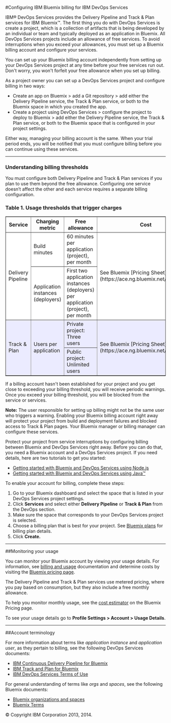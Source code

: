 #Configuring IBM Bluemix billing for IBM DevOps Services


IBM&reg; DevOps Services provides the Delivery Pipeline and Track & Plan services for IBM Bluemix&trade;. The first thing you do with DevOps Services is create a project, which is a collection of artifacts that is being developed by an individual or team and typically deployed as an application in Bluemix.
All DevOps Services projects include an allowance of free services. To avoid interruptions when you exceed your allowances, you must set up a Bluemix billing account and configure your services. 

You can set up your Bluemix billing account independently from setting up your DevOps Services project at any time before your free services run out. Don't worry, you won't forfeit your free allowance when you set up billing. 

As a project owner you can set up a DevOps Services project and configure billing in two ways:
* Create an app on Bluemix > add a Git repository > add either the Delivery Pipeline service, the Track & Plan service, or both to the Bluemix space in which you created the app.
* Create a project using DevOps Services > configure the project to deploy to Bluemix > add either the Delivery Pipeline service, the Track & Plan service, or both to the Bluemix space that is configured in your project settings. 

Either way, managing your billing account is the same. When your trial period ends, you will be notified that you must configure billing before you can continue using these services.

---

### Understanding billing thresholds

You must configure both Delivery Pipeline and Track & Plan services if you plan to use them beyond the free allowance. Configuring one service doesn’t affect the other and each service requires a separate billing configuration.  

### Table 1. Usage thresholds that trigger charges
<table border="1" summary="" width="100%">
	<tbody>
		<tr>
			<th>Service</th>
			<th>Charging metric</th>
			<th>Free allowance</th>
			<th>Cost</th>
		</tr>
		<tr style="background-color: #FFFFFF">
			<td rowspan="2">Delivery Pipeline</td>
			<td>Build minutes</td>
			<td>60 minutes per application (project), per month</td>
			<td rowspan="2">See Bluemix [Pricing Sheet](https://ace.ng.bluemix.net/#/pricing/)</td>
		</tr>
		<tr style="background-color: #FFFFFF">
			<td>Application instances (deployers)</td>
			<td>First two application instances (deployers) per application (project), per month</td>
		</tr>
		<tr style="background-color: #EBEBFF">
			<td rowspan="2">Track &amp; Plan</td>
			<td rowspan="2">Users per application</td>
			<td>Private project: Three users</td>
			<td rowspan="2">See Bluemix [Pricing Sheet](https://ace.ng.bluemix.net/#/pricing/)</td>
		</tr>
		<tr style="background-color: #EBEBFF">
			<td>Public project: Unlimited users</td>
		</tr>
	</tbody>
</table> 

If a billing account hasn't been established for your project and you get close to exceeding your billing threshold, you will receive periodic warnings. Once you exceed your billing threshold, you will be blocked from the service or services.  

**Note:** The user responsible for setting up billing might not be the same user who triggers a warning. Enabling your Bluemix billing account right away will protect your project from build and deployment failures and blocked access to Track & Plan pages. Your Bluemix manager or billing manager can configure these services.

Protect your project from service interruptions by configuring billing between Bluemix and DevOps Services right away. Before you can do that, you need a Bluemix account and a DevOps Services project. If you need details, here are two tutorials to get you started:
* [Getting started with Bluemix and DevOps Services using Node.js](https://hub.jazz.net/tutorials/jazzeditor/)
* [Getting started with Bluemix and DevOps Services using Java&trade;](https://hub.jazz.net/tutorials/jazzeditorjava/)

To enable your account for billing, complete these steps:
1. Go to your Bluemix dashboard and select the space that is listed in your DevOps Services project settings. 
2. Click **Services** and select either **Delivery Pipeline** or **Track & Plan** from the DevOps section.
3. Make sure the space that corresponds to your DevOps Services project is selected.
4. Choose a billing plan that is best for your project. See [Bluemix plans](https://www.ng.bluemix.net/docs/#acctmgmt/billing.html#bil_plan) for billing plan details. 
5. Click **Create.**

---
##Monitoring your usage

You can monitor your Bluemix account by viewing your usage details. For information, see [billing and usage](https://www.ng.bluemix.net/docs/#acctmgmt/index-gentopic1.html#bil_usage) documentation and determine costs by visiting the [Bluemix pricing page](https://bluemix.net/#/pricing).

The Delivery Pipeline and Track & Plan services use metered pricing, where you pay based on consumption, but they also include a free monthly allowance.

To help you monitor monthly usage, see the [cost estimator](https://ace.ng.bluemix.net/#/pricing/paneId=pricingSheet) on the Bluemix Pricing page.

To see your usage details go to **Profile Settings > Account > Usage Details**.

---
##Account terminology

For more information about terms like *application instance* and *application user*, as they pertain to billing, see the following DevOps Services documents:
* [IBM Continuous Delivery Pipeline for Bluemix](http://www.ibm.com/software/sla/sladb.nsf/pdf/6616-01/$file/i126-6616-01_06-2014_en_US.pdf)
* [IBM Track and Plan for Bluemix](http://www.ibm.com/software/sla/sladb.nsf/pdf/6615-01/$file/i126-6615-01_06-2014_en_US.pdf)
* [IBM DevOps Services Terms of Use](https://hub.jazz.net/terms)

For general understanding of terms like *orgs* and *spaces*, see the following Bluemix documents:
* [Bluemix organizations and spaces](https://www.ng.bluemix.net/docs/?cm_mc_uid=&cm_mc_sid_50200034|BLUEMIX=#acctmgmt/index.html#organdspaces)
* [Bluemix Terms](https://www.ng.bluemix.net/docs/?cm_mc_uid=&cm_mc_sid_50200034|BLUEMIX=#navigation/notices.html#terms)

&copy; Copyright IBM Corporation 2013, 2014.

